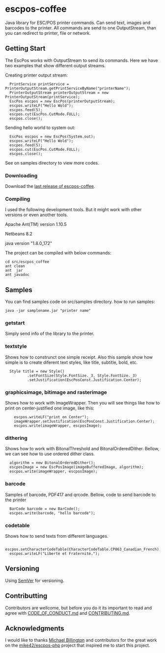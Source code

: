 # escpos-coffee

Java library for ESC/POS printer commands. Can send text, images and barcodes to the printer.
All commands are send to one OutputStream, than you can redirect to printer, file or network.

## Getting Start
The EscPos works with OutputStream to send its commands. Here we have two examples that show different output streams.

Creating printer output stream:
```
  PrintService printService = PrinterOutputStream.getPrintServiceByName("printerName");
  PrinterOutputStream printerOutputStream = new PrinterOutputStream(printService);
  EscPos escpos = new EscPos(printerOutputStream);
  escpos.writeLF("Hello Wold");
  escpos.feed(5);
  escpos.cut(EscPos.CutMode.FULL);
  escpos.close();

```

Sending hello world to system out:
```
  EscPos escpos = new EscPos(System.out);
  escpos.writeLF("Hello Wold");
  escpos.feed(5);
  escpos.cut(EscPos.CutMode.FULL);
  escpos.close();
```
See on samples directory to view more codes.



### Downloading
Download the [last release of escpos-coffee](https://github.com/anastaciocintra/escpos-coffee/releases/latest).




### Compiling
I used the following development tools. But it might work with other versions or even another tools.

Apache Ant(TM) version 1.10.5

Netbeans 8.2

java version "1.8.0_172"

The project can be compiled with below commands:
```
cd src/escpos_coffee
ant clean
ant  jar
ant javadoc
```

## Samples
You can find samples code on src/samples directory.
how to run samples:
```
java -jar samplename.jar "printer name"
```

### getstart
Simply send info of the library to the printer.

### textstyle
Shows how to construnct one simple receipt.
Also this sample show how simple is to create diferent text styles, like title, subtitle, bold, etc.
```
  Style title = new Style()
          .setFontSize(Style.FontSize._3, Style.FontSize._3)
          .setJustification(EscPosConst.Justification.Center);
```

### graphicsimage, bitimage and rasterimage
Shows how to work with ImageWrapper.
Then you will see things like how to print on center-justified one image, like this: 
```
    escpos.writeLF("print on Center");
    imageWrapper.setJustification(EscPosConst.Justification.Center);
    escpos.write(imageWrapper, escposImage);
```

### dithering
Shows how to work with BitonalThreshold and BitonalOrderedDither. 
Bellow, we can see how to use ordered dither class.
```
  algorithm = new BitonalOrderedDither();
  escposImage = new EscPosImage(imageBufferedImage, algorithm);     
  escpos.write(imageWrapper, escposImage);

```
### barcode
Samples of barcode, PDF417 and qrcode.
Bellow, code to send barcode to the printer

```
  BarCode barcode = new BarCode();
  escpos.write(barcode, "hello barcode");
```

### codetable
Shows how to send texts from different languages.
```
  escpos.setCharacterCodeTable(CharacterCodeTable.CP863_Canadian_French);
  escpos.writeLF("Liberté et Fraternité.");
```

## Versioning
Using [SemVer](https://semver.org) for versioning.

## Contributting 
Contributors are wellcome, 
but before you do it its important to read and agree with [CODE_OF_CONDUCT.md](https://github.com/anastaciocintra/escpos-coffee/blob/master/CODE_OF_CONDUCT.md) and [CONTRIBUTING.md](https://github.com/anastaciocintra/escpos-coffee/blob/master/CONTRIBUTING.md).

## Acknowledgments
I would like to thanks [Michael Billington](https://github.com/mike42) and contributors for the great work on the [mike42/escpos-php](https://github.com/mike42/escpos-php) project that inspired me to start this project.



